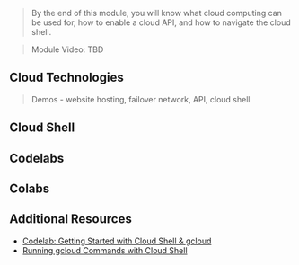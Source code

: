 
> By the end of this module, you will know what cloud computing can be used for, how to enable a cloud API, and how to navigate the cloud shell.

> Module Video: TBD

## Cloud Technologies

> Demos - website hosting, failover network, API, cloud shell

## Cloud Shell

  
## Codelabs

## Colabs

## Additional Resources

* [Codelab: Getting Started with Cloud Shell & gcloud](https://codelabs.developers.google.com/codelabs/cloud-shell/#0)
* [Running gcloud Commands with Cloud Shell](https://cloud.google.com/shell/docs/running-gcloud-commands)